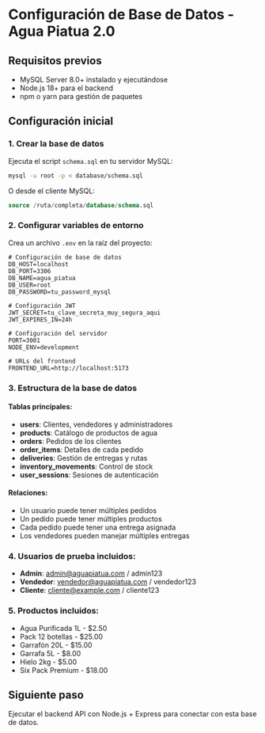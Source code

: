 # Configuración de Base de Datos - Agua Piatua 2.0

## Requisitos previos
- MySQL Server 8.0+ instalado y ejecutándose
- Node.js 18+ para el backend
- npm o yarn para gestión de paquetes

## Configuración inicial

### 1. Crear la base de datos
Ejecuta el script `schema.sql` en tu servidor MySQL:

```bash
mysql -u root -p < database/schema.sql
```

O desde el cliente MySQL:
```sql
source /ruta/completa/database/schema.sql
```

### 2. Configurar variables de entorno
Crea un archivo `.env` en la raíz del proyecto:

```env
# Configuración de base de datos
DB_HOST=localhost
DB_PORT=3306
DB_NAME=agua_piatua
DB_USER=root
DB_PASSWORD=tu_password_mysql

# Configuración JWT
JWT_SECRET=tu_clave_secreta_muy_segura_aqui
JWT_EXPIRES_IN=24h

# Configuración del servidor
PORT=3001
NODE_ENV=development

# URLs del frontend
FRONTEND_URL=http://localhost:5173
```

### 3. Estructura de la base de datos

#### Tablas principales:
- **users**: Clientes, vendedores y administradores
- **products**: Catálogo de productos de agua
- **orders**: Pedidos de los clientes
- **order_items**: Detalles de cada pedido
- **deliveries**: Gestión de entregas y rutas
- **inventory_movements**: Control de stock
- **user_sessions**: Sesiones de autenticación

#### Relaciones:
- Un usuario puede tener múltiples pedidos
- Un pedido puede tener múltiples productos
- Cada pedido puede tener una entrega asignada
- Los vendedores pueden manejar múltiples entregas

### 4. Usuarios de prueba incluidos:
- **Admin**: admin@aguapiatua.com / admin123
- **Vendedor**: vendedor@aguapiatua.com / vendedor123  
- **Cliente**: cliente@example.com / cliente123

### 5. Productos incluidos:
- Agua Purificada 1L - $2.50
- Pack 12 botellas - $25.00
- Garrafón 20L - $15.00
- Garrafa 5L - $8.00
- Hielo 2kg - $5.00
- Six Pack Premium - $18.00

## Siguiente paso
Ejecutar el backend API con Node.js + Express para conectar con esta base de datos.